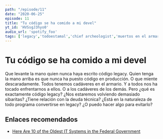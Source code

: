```yaml
---
path: "/episode/11"
date: "2020-06-25"
episode: 11
title: "Tu código se ha comido a mi devel"
yt_id: 'HVSsgJ3hyo0'
audio_url: 'spotify_foo'
tags: ['legacy','todoestamal','chief archeologist','muertos en el armario','podcast']
---
```

# Tu código se ha comido a mi devel

Que levante la mano quien nunca haya escrito código legacy. Quien tenga la mano arriba es que nunca ha puesto código en producción. O que miente descaradamente. Todos tenemos cadáveres en el armario. Y a todos nos ha tocado enfrentarnos a ellos. O a los cadáveres de los demás. Pero ¿qué es exactamente código legacy? ¿Nos estaremos volviendo demasiado sibaritas? ¿Tiene relación con la deuda técnica? ¿Está en la naturaleza de todo programa convertirse en legacy? ¿O puedo hacer algo para evitarlo?

## Enlaces recomendados
- [Here Are 10 of the Oldest IT Systems in the Federal Government](https://www.nextgov.com/cio-briefing/2016/05/10-oldest-it-systems-federal-government/128599/)
